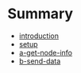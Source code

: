 # Summary

- [introduction](./docs/00_introduction.md)
- [setup](./docs/01_setup.md)
- [a-get-node-info](./a-get-node-info/README.md)
- [b-send-data](./b-send-data/README.md)
